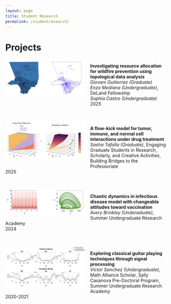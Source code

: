 ```yaml
---
layout: page
title: Student Research
permalink: /studentresearch/
---
```


# Projects

<div style="margin-bottom: 2rem; overflow: hidden;">
  <img src="/images/tda_project.png" alt="TDA resource allocation" style="float: left; max-width: 250px; margin-right: 1rem; margin-bottom: 1rem;" />
  <p><strong>Investigating resource allocation for wildfire prevention using topological data analysis</strong><br />
    <em>Giovani Guitierrez (Graduate)</em><br />
    <em>Enzo Mediana (Undergraduate)</em>, DeLand Fellowship<br />
    <em>Sophia Castro (Undergraduate)</em><br />
    2025
  </p>
</div>

<div style="margin-bottom: 2rem; overflow: hidden;">
  <img src="/images/tumorflowkick_project.png" alt="Flow-kick model for tumor dynamics" style="float: left; max-width: 250px; margin-right: 1rem; margin-bottom: 1rem;" />
  <p><strong>A flow-kick model for tumor, immune, and normal cell interactions under drug treatment</strong><br />
    <em>Sasha Tafolla (Graduate)</em>, Engaging Graduate Students in Research, Scholarly, and Creative Activities, Building Bridges to the Professoriate<br />
    2025
  </p>
</div>

<div style="margin-bottom: 2rem; overflow: hidden;">
  <img src="/images/chaosdisease_project.png" alt="Chaotic disease dynamics project" style="float: left; max-width: 250px; margin-right: 1rem; margin-bottom: 1rem;" />
  <p><strong>Chaotic dynamics in infectious disease model with changeable attitudes toward vaccination</strong><br />
    <em>Avery Brinkley (Underaduate)</em>, Summer Undergraduate Research Academy<br />
    2024
  </p>
</div>

<div style="margin-bottom: 2rem; overflow: hidden;">
  <img src="/images/guitar_project.png" alt="Classical guitar project" style="float: left; max-width: 250px; margin-right: 1rem; margin-bottom: 1rem;" />
  <p><strong>Exploring classical guitar playing techniques through signal processing</strong><br />
    <em>Victor Sanchez (Undergraduate)</em>, Math Alliance Scholar, Sally Casanova Pre-Doctoral Program, Summer Undergraduate Research Academy<br />
    2020-2021
  </p>
</div>
